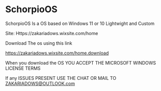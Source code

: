 # SchorpioOS
SchorpioOS Is a OS based on Windows 11 or 10 Lightwight and Custom

Site: Https://zakariadows.wixsite.com/home

Download The os using this link

https://zakariadows.wixsite.com/home.download

When you download the OS YOU ACCEPT THE MICROSOFT WINDOWS LICENSE TERMS

If any ISSUES PRESENT USE THE CHAT OR MAIL TO ZAKARIADOWS@OUTLOOK.com

